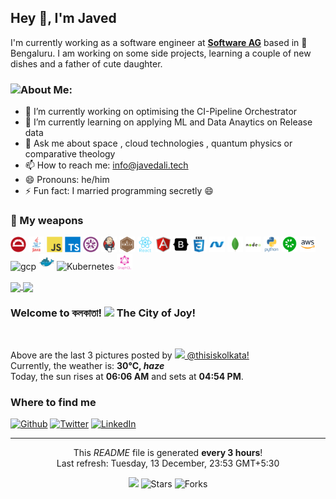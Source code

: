 <h2>Hey 👋, I'm Javed </h2>

<p>I'm currently working as a software engineer at <strong><a href="https://www.softwareag.com/">Software AG</a></strong> </strong> based in 🌁 Bengaluru. I am working on some side projects, learning a couple of new dishes and a father of cute daughter.</p>

### <img src="https://github.com/TheDudeThatCode/TheDudeThatCode/blob/master/Assets/Developer.gif" width="45px">About Me:

- 🔭 I’m currently working on optimising the CI-Pipeline Orchestrator
- 🌱 I’m currently learning on applying ML and Data Anaytics on Release data
- 💬 Ask me about space , cloud technologies , quantum physics or comparative theology
- 📫 How to reach me: info@javedali.tech
- 😄 Pronouns: he/him
- ⚡ Fun fact: I married programming secretly 😄 

<h3>🚀 My weapons </h3>
<p align="left">
<img src="https://raw.githubusercontent.com/devicons/devicon/master/icons/protractor/protractor-plain.svg" alt="vue" width="25" height="25" />
<img src="https://raw.githubusercontent.com/devicons/devicon/master/icons/java/java-original-wordmark.svg" alt="java" width="25" height="25" />
<img src="https://raw.githubusercontent.com/devicons/devicon/master/icons/javascript/javascript-original.svg" alt="javascript" width="25" height="25" />
<img src="https://raw.githubusercontent.com/devicons/devicon/master/icons/typescript/typescript-original.svg" alt="typescript" width="25" height="25" />
<img src="https://raw.githubusercontent.com/devicons/devicon/master/icons/jasmine/jasmine-plain.svg" alt="Docker" width="25" height="25" />
<img src="https://raw.githubusercontent.com/devicons/devicon/master/icons/jenkins/jenkins-original.svg" alt="Docker" width="25" height="25" />
<img src="https://raw.githubusercontent.com/devicons/devicon/master/icons/mocha/mocha-plain.svg" alt="Docker" width="25" height="25" />
<img src="https://raw.githubusercontent.com/devicons/devicon/master/icons/react/react-original-wordmark.svg" alt="react" width="25" height="25" />
<img src="https://raw.githubusercontent.com/devicons/devicon/master/icons/angularjs/angularjs-original.svg" alt="angular-js" width="25" height="25" />
<img src="https://raw.githubusercontent.com/devicons/devicon/master/icons/bootstrap/bootstrap-plain.svg" alt="bootstrap" width="25" height="25" />
<img src="https://raw.githubusercontent.com/devicons/devicon/master/icons/css3/css3-original-wordmark.svg" alt="css3" width="25" height="25" />
<img src="https://raw.githubusercontent.com/devicons/devicon/master/icons/dot-net/dot-net-original.svg" alt=".NET" width="25" height="25" />
<img src="https://raw.githubusercontent.com/devicons/devicon/master/icons/mongodb/mongodb-original.svg" alt="mongodb" width="25" height="25" />
<img src="https://raw.githubusercontent.com/devicons/devicon/master/icons/nodejs/nodejs-original-wordmark.svg" alt="nodejs" width="25" height="25" />
<img src="https://raw.githubusercontent.com/devicons/devicon/master/icons/python/python-original-wordmark.svg" alt="python" width="25" height="25" />
<img src="https://raw.githubusercontent.com/devicons/devicon/master/icons/cucumber/cucumber-plain.svg" alt="cucumber" width="25" height="25" />
<img src="https://raw.githubusercontent.com/github/explore/80688e429a7d4ef2fca1e82350fe8e3517d3494d/topics/aws/aws.png" alt="aws" width="25" height="25" />
<img src="https://www.vectorlogo.zone/logos/google_cloud/google_cloud-icon.svg" alt="gcp" width="25" height="25" />
<img src="https://raw.githubusercontent.com/devicons/devicon/master/icons/docker/docker-original.svg" alt="Docker" width="25" height="25" />
<img src="https://www.vectorlogo.zone/logos/kubernetes/kubernetes-icon.svg" alt="Kubernetes" width="25" height="25" />
<img src="https://raw.githubusercontent.com/devicons/devicon/master/icons/graphql/graphql-plain-wordmark.svg" alt="Docker" width="25" height="25" />

<p align="left">
  <a href="https://github.com/MJavedAli">
  <img height="137px" align="center" src="https://github-readme-stats.vercel.app/api?username=MJavedAli&show_icons=true&title_color=ffc857&icon_color=8ac926&text_color=daf7dc&bg_color=151515" />
</a>
<a href="https://github.com/MJavedAli">
  <img height="137px" align="center" src="https://github-readme-stats.vercel.app/api/top-langs/?username=MJavedAli&layout=compact&text_color=daf7dc&bg_color=151515" />
</a>
</p>

<h3>Welcome to কলকাতা! <img src="https://img.icons8.com/bubbles/50/000000/kolkata.png"/> The City of Joy!</h3>
<p><img width="200" src="" /> <img width="200" src="" /> <img width="200" src="" /></p>
<p>Above are the last 3 pictures posted by <a href="https://www.instagram.com/thisiskolkata/" target="_blank"><img src="https://upload.wikimedia.org/wikipedia/commons/thumb/e/e7/Instagram_logo_2016.svg/1024px-Instagram_logo_2016.svg.png" width="20"/> @thisiskolkata!</a><br/>Currently, the weather is: <b> 30°C, <i>haze</i></b></br>Today, the sun rises at <b>06:06 AM</b> and sets at <b>04:54 PM</b>.</p>
<h3>Where to find me</h3>
<p><a href="https://github.com/MJavedAli" target="_blank"><img alt="Github" src="https://img.shields.io/badge/GitHub-%2312100E.svg?&style=for-the-badge&logo=Github&logoColor=white" /></a> <a href="https://twitter.com/abuzainabx" target="_blank"><img alt="Twitter" src="https://img.shields.io/badge/twitter-%231DA1F2.svg?&style=for-the-badge&logo=twitter&logoColor=white" /></a> <a href="https://www.linkedin.com/in/javedalix" target="_blank"><img alt="LinkedIn" src="https://img.shields.io/badge/linkedin-%230077B5.svg?&style=for-the-badge&logo=linkedin&logoColor=white" /></a>
</p>

------------
<p align="center">This <i>README</i> file is generated <b>every 3 hours</b>!</br>Last refresh: Tuesday, 13 December, 23:53 GMT+5:30<br /></p>
<p align="center"><img src="https://github.com/MJavedAli/MJavedAli/workflows/README%20build/badge.svg" /> <img alt="Stars" src="https://img.shields.io/github/stars/MJavedAli/MJavedAli?style=flat-square&labelColor=343b41"/> <img alt="Forks" src="https://img.shields.io/github/forks/MJavedAli/MJavedAli?style=flat-square&labelColor=343b41"/></p>
